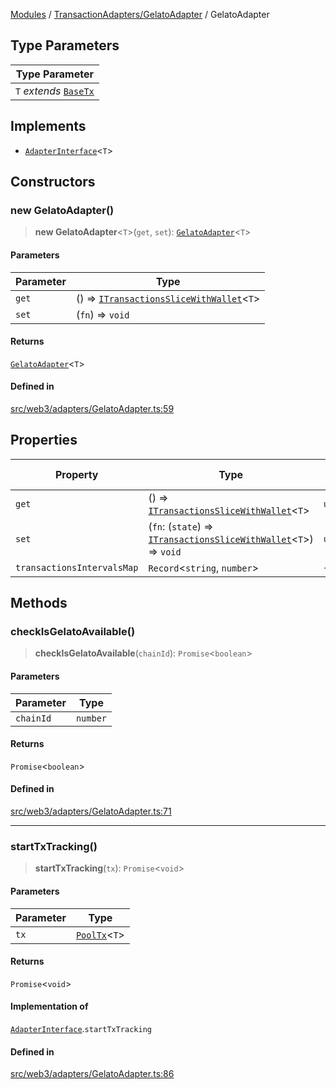 [Modules](../../../README.md) / [TransactionAdapters/GelatoAdapter](../README.md) / GelatoAdapter

## Type Parameters

| Type Parameter |
| ------ |
| `T` *extends* [`BaseTx`](../../types/type-aliases/BaseTx.md) |

## Implements

- [`AdapterInterface`](../../types/interfaces/AdapterInterface.md)\<`T`\>

## Constructors

### new GelatoAdapter()

> **new GelatoAdapter**\<`T`\>(`get`, `set`): [`GelatoAdapter`](GelatoAdapter.md)\<`T`\>

#### Parameters

| Parameter | Type |
| ------ | ------ |
| `get` | () => [`ITransactionsSliceWithWallet`](../../../Transactions/Slice/type-aliases/ITransactionsSliceWithWallet.md)\<`T`\> |
| `set` | (`fn`) => `void` |

#### Returns

[`GelatoAdapter`](GelatoAdapter.md)\<`T`\>

#### Defined in

[src/web3/adapters/GelatoAdapter.ts:59](https://github.com/bgd-labs/fe-shared/blob/09fc11c58abae5aa2af4d8b6d7c2f384460843a4/src/web3/adapters/GelatoAdapter.ts#L59)

## Properties

| Property | Type | Default value | Defined in |
| ------ | ------ | ------ | ------ |
| `get` | () => [`ITransactionsSliceWithWallet`](../../../Transactions/Slice/type-aliases/ITransactionsSliceWithWallet.md)\<`T`\> | `undefined` | [src/web3/adapters/GelatoAdapter.ts:51](https://github.com/bgd-labs/fe-shared/blob/09fc11c58abae5aa2af4d8b6d7c2f384460843a4/src/web3/adapters/GelatoAdapter.ts#L51) |
| `set` | (`fn`: (`state`) => [`ITransactionsSliceWithWallet`](../../../Transactions/Slice/type-aliases/ITransactionsSliceWithWallet.md)\<`T`\>) => `void` | `undefined` | [src/web3/adapters/GelatoAdapter.ts:52](https://github.com/bgd-labs/fe-shared/blob/09fc11c58abae5aa2af4d8b6d7c2f384460843a4/src/web3/adapters/GelatoAdapter.ts#L52) |
| `transactionsIntervalsMap` | `Record`\<`string`, `number`\> | `{}` | [src/web3/adapters/GelatoAdapter.ts:57](https://github.com/bgd-labs/fe-shared/blob/09fc11c58abae5aa2af4d8b6d7c2f384460843a4/src/web3/adapters/GelatoAdapter.ts#L57) |

## Methods

### checkIsGelatoAvailable()

> **checkIsGelatoAvailable**(`chainId`): `Promise`\<`boolean`\>

#### Parameters

| Parameter | Type |
| ------ | ------ |
| `chainId` | `number` |

#### Returns

`Promise`\<`boolean`\>

#### Defined in

[src/web3/adapters/GelatoAdapter.ts:71](https://github.com/bgd-labs/fe-shared/blob/09fc11c58abae5aa2af4d8b6d7c2f384460843a4/src/web3/adapters/GelatoAdapter.ts#L71)

***

### startTxTracking()

> **startTxTracking**(`tx`): `Promise`\<`void`\>

#### Parameters

| Parameter | Type |
| ------ | ------ |
| `tx` | [`PoolTx`](../../../Transactions/Slice/type-aliases/PoolTx.md)\<`T`\> |

#### Returns

`Promise`\<`void`\>

#### Implementation of

[`AdapterInterface`](../../types/interfaces/AdapterInterface.md).`startTxTracking`

#### Defined in

[src/web3/adapters/GelatoAdapter.ts:86](https://github.com/bgd-labs/fe-shared/blob/09fc11c58abae5aa2af4d8b6d7c2f384460843a4/src/web3/adapters/GelatoAdapter.ts#L86)
